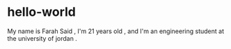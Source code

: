 # hello-world
My name is Farah Said , I'm 21 years old , and I'm an engineering student at the university of jordan .
